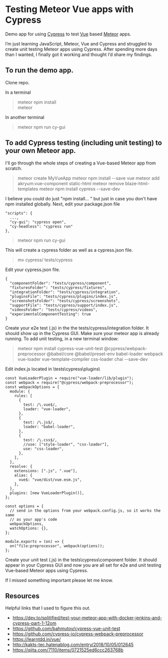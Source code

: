 
# Testing Meteor Vue apps with Cypress
Demo app for using [Cypress](https://www.cypress.io/) to test  [Vue](https://vuejs.org/) based [Meteor](https://www.meteor.com/) apps.

I’m just learning JavaScript, Meteor, Vue and Cypress and struggled to create unit testing Meteor apps using Cypress. After spending more days than I wanted, I finally got it working and thought I’d share my findings.

## To run the demo app.

Clone repo.

In a terminal

> meteor npm install  
> meteor

In another terminal

> meteor npm run cy-gui

## To add Cypress testing (including unit testing) to your own Meteor app.
I'll go through the whole steps of creating a Vue-based Meteor app from scratch.

> meteor create MyVueApp
> meteor npm install --save vue
> meteor add akryum:vue-component static-html
> meteor remove blaze-html-templates
> meteor npm install cypress --save-dev

I believe you could do just "npm install... " but just in case you don't have npm installed globally.
Next, edit your package.json file

    "scripts": {
      ...,
      "cy-gui": "cypress open",
      "cy-headless": "cypress run"
    },

> meteor npm run cy-gui

This will create a cypress folder as well as a cypress.json file.
> mv cypress/ tests/cypress

Edit your cypress.json file.

    {
      "componentFolder": "tests/cypress/component",
      "fixturesFolder": "tests/cypress/fixtures",
      "integrationFolder": "tests/cypress/integration",
      "pluginsFile": "tests/cypress/plugins/index.js",
      "screenshotsFolder": "tests/cypress/screenshots",
      "supportFile": "tests/cypress/support/index.js",
      "videosFolder": "tests/cypress/videos",
      "experimentalComponentTesting": true
    }

Create your e2e test (.js) in the the tests/cypress/integration folder.
It should show up in the Cypress GUI. Make sure your meteor app is already running.
To add unit testing, in a new terminal window:
> meteor npm install cypress-vue-unit-test @cypress/webpack-preprocessor @babel/core @babel/preset-env babel-loader webpack vue-loader vue-template-compiler css-loader chai --save-dev

Edit index.js located in \tests\cypress\plugins\

    const VueLoaderPlugin = require("vue-loader/lib/plugin");
    const webpack = require("@cypress/webpack-preprocessor");
    const webpackOptions = {
      module: {
        rules: [
          {
            test: /\.vue$/,
            loader: "vue-loader",
          },
          {
            test: /\.js$/,
            loader: "babel-loader",
          },
          {
            test: /\.css$/,
            //use: ["style-loader", "css-loader"],
            use: "css-loader",
          },
        ],
      },
      resolve: {
        extensions: [".js", ".vue"],
        alias: {
          vue$: "vue/dist/vue.esm.js",
        },
      },
      plugins: [new VueLoaderPlugin()],
    };
    
    const options = {
      // send in the options from your webpack.config.js, so it works the same
      // as your app's code
      webpackOptions,
      watchOptions: {},
    };
    
    module.exports = (on) => {
      on("file:preprocessor", webpack(options));
    };
Create your unit test (.js) in the tests\cypress\component folder. It should appear in your Cypress GUI and now you are all set for e2e and unit testing Vue-based Meteor apps using Cypress.

If I missed something important please let me know.

## Resources
Helpful links that I used to figure this out.

- https://dev.to/splitified/test-your-meteor-app-with-docker-jenkins-and-cypress-part-1-12om
- https://github.com/bahmutov/cypress-vue-unit-test
- https://github.com/cypress-io/cypress-webpack-preprocessor
- https://learntdd.in/vue/
- http://kakts-tec.hatenablog.com/entry/2018/10/05/012645
- https://qiita.com/7110/items/0721525ed6ccc263768b
